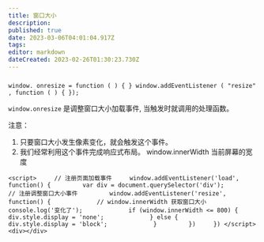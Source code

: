 ```yaml
---
title: 窗口大小
description: 
published: true
date: 2023-03-06T04:01:04.917Z
tags: 
editor: markdown
dateCreated: 2023-02-26T01:30:23.730Z
---
```


### 

`window. onresize = function ( ) { } window.addEventListener ( "resize" , function ( ) { });`

`window.onresize` 是调整窗口大小加载事件, 当触发时就调用的处理函数。

注意：

1. 只要窗口大小发生像素变化，就会触发这个事件。
2. 我们经常利用这个事件完成响应式布局。 window.innerWidth 当前屏幕的宽度

`<script>     // 注册页面加载事件     window.addEventListener('load', function() {         var div = document.querySelector('div');         // 注册调整窗口大小事件         window.addEventListener('resize', function() {             // window.innerWidth 获取窗口大小             console.log('变化了');             if (window.innerWidth <= 800) {                 div.style.display = 'none';             } else {                 div.style.display = 'block';             }         })     }) </script> <div></div>`